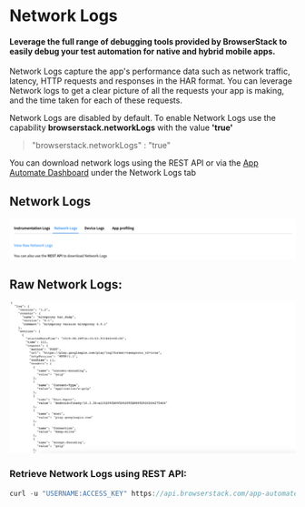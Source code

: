 # Network Logs


#### Leverage the full range of debugging tools provided by BrowserStack to easily debug your test automation for native and hybrid mobile apps.

Network Logs capture the app's performance data such as network traffic, latency, HTTP requests and responses in the HAR format. You can leverage Network logs to get a clear picture of all the requests your app is making, and the time taken for each of these requests. 

Network Logs are disabled by default. To enable Network Logs use the capability **browserstack.networkLogs** with the value **'true'**

> "browserstack.networkLogs" : "true"

You can download network logs using the REST API or via the [App Automate Dashboard](https://app-automate.browserstack.com/dashboard) under the Network Logs tab




## Network Logs
![Network Logs](https://github.com/akanksha260991/bs_docs_revamp_content/blob/master/Screenshot%202019-08-30%20at%208.18.14%20PM.png?raw=true "")



## Raw Network Logs:
![Network Logs](https://github.com/akanksha260991/bs_docs_revamp_content/blob/master/Screenshot%202019-08-30%20at%208.10.45%20PM.png?raw=true "")



### Retrieve Network Logs using REST API:

```java
curl -u "USERNAME:ACCESS_KEY" https://api.browserstack.com/app-automate/espresso/builds/<build-id>/sessions/tests/<test-id>/networklogs
```

